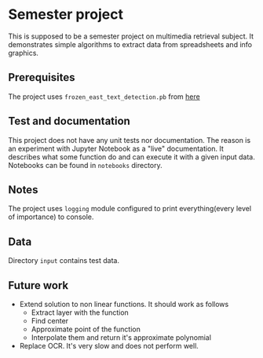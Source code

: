 # Semester project 
This is supposed to be a semester project on multimedia retrieval subject. It demonstrates simple algorithms to extract data from spreadsheets and info graphics.

## Prerequisites
The project uses `frozen_east_text_detection.pb` from [here](https://www.pyimagesearch.com/2018/08/20/opencv-text-detection-east-text-detector/)


## Test and documentation
This project does not have any unit tests nor documentation.
The reason is an experiment with Jupyter Notebook as a "live" documentation. It describes what some function do 
and can execute it with a given input data. Notebooks can be found in `notebooks` directory.

## Notes

The project uses `logging` module configured to print everything(every level of importance) to console. 

## Data

Directory `input` contains test data.

## Future work

- Extend solution to non linear functions. It should work as follows
  - Extract layer with the function
  - Find center 
  - Approximate point of the function
  - Interpolate them and return it's approximate polynomial
- Replace OCR. It's very slow and does not perform well. 